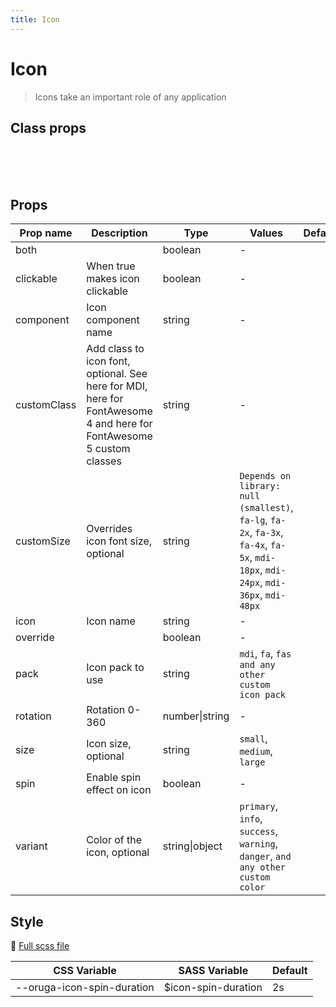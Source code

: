 ```yaml
---
title: Icon
---
```


# Icon

<div class="vp-doc">

> Icons take an important role of any application

</div>
<example-icon />

## Class props

<br />

<inspector-icon-viewer />

<br />
<br />

<div class="vp-doc">

## Props

| Prop name   | Description                                                                                                          | Type           | Values                                                                                                                             | Default |
| ----------- | -------------------------------------------------------------------------------------------------------------------- | -------------- | ---------------------------------------------------------------------------------------------------------------------------------- | ------- |
| both        |                                                                                                                      | boolean        | -                                                                                                                                  |         |
| clickable   | When true makes icon clickable                                                                                       | boolean        | -                                                                                                                                  |         |
| component   | Icon component name                                                                                                  | string         | -                                                                                                                                  |         |
| customClass | Add class to icon font, optional. See here for MDI, here for FontAwesome 4 and here for FontAwesome 5 custom classes | string         | -                                                                                                                                  |         |
| customSize  | Overrides icon font size, optional                                                                                   | string         | `Depends on library: null (smallest)`, `fa-lg`, `fa-2x`, `fa-3x`, `fa-4x`, `fa-5x`, `mdi-18px`, `mdi-24px`, `mdi-36px`, `mdi-48px` |         |
| icon        | Icon name                                                                                                            | string         | -                                                                                                                                  |         |
| override    |                                                                                                                      | boolean        | -                                                                                                                                  |         |
| pack        | Icon pack to use                                                                                                     | string         | `mdi`, `fa`, `fas and any other custom icon pack`                                                                                  |         |
| rotation    | Rotation 0-360                                                                                                       | number\|string | -                                                                                                                                  |         |
| size        | Icon size, optional                                                                                                  | string         | `small`, `medium`, `large`                                                                                                         |         |
| spin        | Enable spin effect on icon                                                                                           | boolean        | -                                                                                                                                  |         |
| variant     | Color of the icon, optional                                                                                          | string\|object | `primary`, `info`, `success`, `warning`, `danger`, `and any other custom color`                                                    |         |

## Style

📄 [Full scss file](https://github.com/oruga-ui/oruga/blob/master/packages/oruga/src/scss/components/_icon.scss)

| CSS Variable               | SASS Variable        | Default |
| -------------------------- | -------------------- | ------- |
| --oruga-icon-spin-duration | \$icon-spin-duration | 2s      |

</div>
